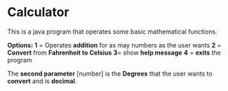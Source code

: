 # Calculator

This is a java program that operates some basic mathematical functions.

**Options:**
**1** = Operates **addition** for as may numbers as the user wants
**2** = **Convert** from **Fahrenheit to Celsius**
**3**= show **help message**
**4** = **exits** the program

The **second parameter** [number] is the **Degrees** that the user wants to **convert** and is **decimal**. 
